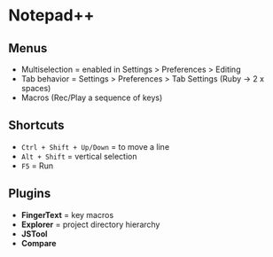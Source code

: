 # Notepad++

## Menus

* Multiselection = enabled in Settings > Preferences > Editing
* Tab behavior = Settings > Preferences > Tab Settings (Ruby -> 2 x spaces)
* Macros (Rec/Play a sequence of keys)

## Shortcuts

* `Ctrl + Shift + Up/Down` = to move a line
* `Alt + Shift` = vertical selection
* `F5` = Run

## Plugins

* **FingerText** = key macros
* **Explorer** = project directory hierarchy
* **JSTool**
* **Compare**

